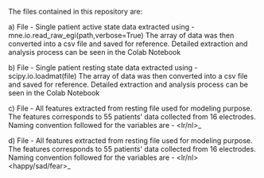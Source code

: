 The files contained in this repository are:

a) File - Single patient active state data extracted using - mne.io.read_raw_egi(path,verbose=True)
The array of data was then converted into a csv file and saved for reference. Detailed extraction and analysis process can be seen in the Colab Notebook

b) File - Single patient resting state data extracted using - scipy.io.loadmat(file)
The array of data was then converted into a csv file and saved for reference. Detailed extraction and analysis process can be seen in the Colab Notebook

c) File - All features extracted from resting file used for modeling purpose. The features corresponds to 55 patients' data collected from 16 electrodes.
Naming convention followed for the variables are - <lr/nl>_<feature>_<resting>_<electode number>

d) File - All features extracted from resting file used for modeling purpose. The features corresponds to 55 patients' data collected from 16 electrodes.
Naming convention followed for the variables are - <lr/nl>_<feature>_<happy/sad/fear>_<electode number>
